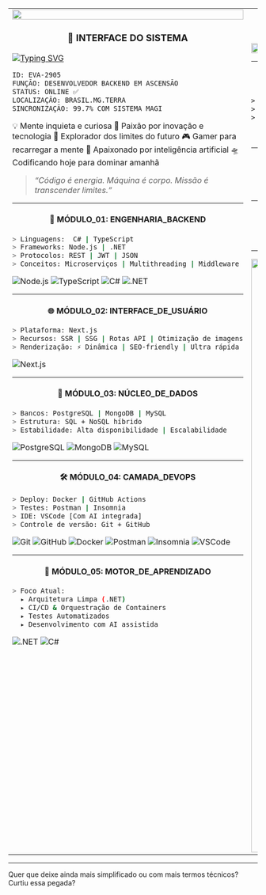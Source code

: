 <table>
  <tr>
    <td width="50%" valign="top">

  <img src="https://i.pinimg.com/originals/7a/59/86/7a5986f10276d8cd3e666e364724054a.gif" width="100%"/>


<!-- 🧠 SYSTEM INTERFACE - NEON_GENESIS_CYBERDEV vEVA.2099 -->

<h3 align="center">🧠 INTERFACE DO SISTEMA</h3>

[![Typing SVG](https://readme-typing-svg.herokuapp.com/?color=FF00FF\&size=30\&center=true\&vCenter=true\&width=500\&lines=INICIANDO+ANTÔNIO+MARCOS...;Sincronizando+Protocolo+MAGI...;Conectando+à+Matriz+Neo+Tokyo+🚀)](https://git.io/typing-svg)

```txt
ID: EVA-2905
FUNÇÃO: DESENVOLVEDOR BACKEND EM ASCENSÃO
STATUS: ONLINE ✅
LOCALIZAÇÃO: BRASIL.MG.TERRA
SINCRONIZAÇÃO: 99.7% COM SISTEMA MAGI
```

💡 Mente inquieta e curiosa
🧠 Paixão por inovação e tecnologia
🌌 Explorador dos limites do futuro
🎮 Gamer para recarregar a mente
🤖 Apaixonado por inteligência artificial
🛸 Codificando hoje para dominar amanhã

> *“Código é energia. Máquina é corpo. Missão é transcender limites.”*
---

<h4 align="center">🔧 MÓDULO_01: ENGENHARIA_BACKEND</h4>

```bash
> Linguagens:  C# | TypeScript
> Frameworks: Node.js | .NET
> Protocolos: REST | JWT | JSON
> Conceitos: Microserviços | Multithreading | Middleware
```

![Node.js](https://img.shields.io/badge/Node.js-00FFAA?style=for-the-badge\&logo=node.js\&logoColor=black)
![TypeScript](https://img.shields.io/badge/TypeScript-FF00FF?style=for-the-badge\&logo=typescript\&logoColor=black)
![C#](https://img.shields.io/badge/C%23-00FFFF?style=for-the-badge\&logo=c-sharp\&logoColor=black)
![.NET](https://img.shields.io/badge/.NET-FF0099?style=for-the-badge\&logo=dotnet\&logoColor=black)

---

<h4 align="center">🌐 MÓDULO_02: INTERFACE_DE_USUÁRIO</h4>

```bash
> Plataforma: Next.js
> Recursos: SSR | SSG | Rotas API | Otimização de imagens
> Renderização: ⚡ Dinâmica | SEO-friendly | Ultra rápida
```

![Next.js](https://img.shields.io/badge/NEXT.JS-000000?style=for-the-badge\&logo=next.js\&logoColor=FF00FF)

---

<h4 align="center">🧠 MÓDULO_03: NÚCLEO_DE_DADOS</h4>

```bash
> Bancos: PostgreSQL | MongoDB | MySQL
> Estrutura: SQL + NoSQL híbrido
> Estabilidade: Alta disponibilidade | Escalabilidade
```

![PostgreSQL](https://img.shields.io/badge/PostgreSQL-00FFCC?style=for-the-badge\&logo=postgresql\&logoColor=black)
![MongoDB](https://img.shields.io/badge/MongoDB-00FF66?style=for-the-badge\&logo=mongodb\&logoColor=black)
![MySQL](https://img.shields.io/badge/MySQL-FF00AA?style=for-the-badge\&logo=mysql\&logoColor=black)

---

<h4 align="center">🛠 MÓDULO_04: CAMADA_DEVOPS</h4>

```bash
> Deploy: Docker | GitHub Actions
> Testes: Postman | Insomnia
> IDE: VSCode [Com AI integrada]
> Controle de versão: Git + GitHub
```

![Git](https://img.shields.io/badge/GIT-FF3300?style=for-the-badge\&logo=git\&logoColor=black)
![GitHub](https://img.shields.io/badge/GitHub-000000?style=for-the-badge\&logo=github\&logoColor=FF00FF)
![Docker](https://img.shields.io/badge/Docker-00FFFF?style=for-the-badge\&logo=docker\&logoColor=black)
![Postman](https://img.shields.io/badge/Postman-FF6600?style=for-the-badge\&logo=postman\&logoColor=black)
![Insomnia](https://img.shields.io/badge/Insomnia-9900FF?style=for-the-badge\&logo=insomnia\&logoColor=black)
![VSCode](https://img.shields.io/badge/VSCode-00FFCC?style=for-the-badge\&logo=visual-studio-code\&logoColor=black)

---

<h4 align="center">🚧 MÓDULO_05: MOTOR_DE_APRENDIZADO</h4>

```bash
> Foco Atual:
  ▸ Arquitetura Limpa (.NET)
  ▸ CI/CD & Orquestração de Containers
  ▸ Testes Automatizados
  ▸ Desenvolvimento com AI assistida
```

![.NET](https://img.shields.io/badge/.NET-FF0099?style=for-the-badge\&logo=.net\&logoColor=black)
![C#](https://img.shields.io/badge/C%23-00FFAA?style=for-the-badge\&logo=c-sharp\&logoColor=black)

</td>

<td width="50%" valign="top">

<h3 align="center">🦾 PAINEL MECH</h3>

<div align="center">
  <img src="https://i.pinimg.com/originals/6e/3c/3e/6e3c3e3e3c3e3e3c3e3e3c3e3e3c3e.gif" width="100%"/>
</div>

---

<h4 align="center">⚡ MODO SISTEMA: CYBER-EVA</h4>

```txt
> TODOS OS SISTEMAS FUNCIONANDO ✅
> Aguardando próxima missão...
> COMANDO: "CONSTRUA O FUTURO"
```

> *“O desenvolvedor do amanhã não escreve só código — ele cria destinos.”*
> — **Antônio Marcos**

---

<h4 align="center">📈 ATIVIDADE NO GITHUB</h4>

<p align="center">
  <img src="https://github-readme-stats.vercel.app/api?username=antoniomrrds&show_icons=true&theme=tokyonight" />
  <img src="https://github-readme-streak-stats.herokuapp.com/?user=antoniomrrds&theme=tokyonight" />
</p>

---

<h4 align="center">📡 COMUNICAÇÃO ENCRIPTADA</h4>

<div align="center">

[![LinkedIn](https://img.shields.io/badge/LinkedIn-00FFFF?style=for-the-badge\&logo=linkedin\&logoColor=black)](https://www.linkedin.com/in/antônio-marcosrrds)
[![Gmail](https://img.shields.io/badge/Gmail-FF0033?style=for-the-badge\&logo=gmail\&logoColor=black)](mailto:antoniomarcos.amrrds@gmail.com)
[![Instagram](https://img.shields.io/badge/Instagram-FF00FF?style=for-the-badge\&logo=instagram\&logoColor=black)](https://www.instagram.com/antoniomarcosrrds)

</div>

---

<div align="center">
<img width="857" height="1200" alt="image" src="https://github.com/user-attachments/assets/8f511f64-b6af-461c-8939-f1c60237b1bf" />

</div>

</td>
</tr>
</table>

---

Quer que deixe ainda mais simplificado ou com mais termos técnicos?
Curtiu essa pegada?
